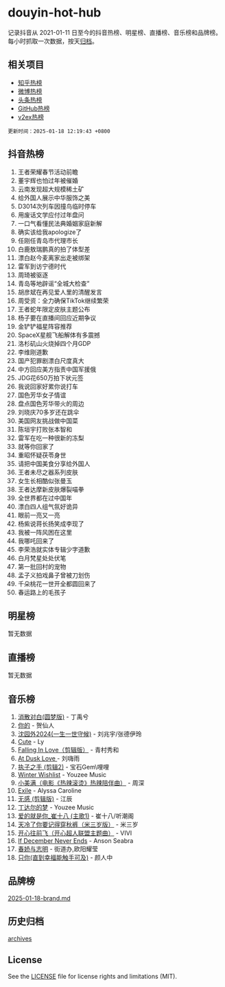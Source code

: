 # douyin-hot-hub

记录抖音从 2021-01-11 日至今的抖音热榜、明星榜、直播榜、音乐榜和品牌榜。每小时抓取一次数据，按天[归档](archives)。

## 相关项目

- [知乎热榜](https://github.com/lonnyzhang423/zhihu-hot-hub)
- [微博热榜](https://github.com/lonnyzhang423/weibo-hot-hub)
- [头条热榜](https://github.com/lonnyzhang423/toutiao-hot-hub)
- [GitHub热榜](https://github.com/lonnyzhang423/github-hot-hub)
- [v2ex热榜](https://github.com/lonnyzhang423/v2ex-hot-hub)


`更新时间：2025-01-18 12:19:43 +0800`

## 抖音热榜

1. 王者荣耀春节活动前瞻
1. 董宇辉也怕过年被催婚
1. 云南发现超大规模稀土矿
1. 给外国人展示中华服饰之美
1. D3014次列车因撞鸟临时停车
1. 用废话文学应付过年盘问
1. 一口气看懂民法典婚姻家庭新解
1. 确实该给我apologize了
1. 任刚任青岛市代理市长
1. 白鹿敖瑞鹏真的拍了体型差
1. 漂白赵今麦离家出走被绑架
1. 雷军到访宁德时代
1. 周琦被驱逐
1. 青岛等地辟谣“全城大检查”
1. 胡彦斌在再见爱人里的清醒发言
1. 周受资：全力确保TikTok继续繁荣
1. 王者蛇年限定皮肤主题公布
1. 杨子要在直播间回应近期争议
1. 金铲铲福星阵容推荐
1. SpaceX星舰飞船解体有多震撼
1. 洛杉矶山火烧掉四个月GDP
1. 李维刚道歉
1. 国产犯罪剧漂白尺度真大
1. 中方回应美方指责中国军援俄
1. JDG花650万拍下状元签
1. 我说回家好累你说打车
1. 国色芳华女子情谊
1. 盘点国色芳华带火的周边
1. 刘晓庆70多岁还在跳伞
1. 美国网友挑战做中国菜
1. 陈垣宇打败张本智和
1. 雷军在吃一种很新的冻梨
1. 就等你回家了
1. 重昭怀疑茯苓身世
1. 请把中国美食分享给外国人
1. 王者未尽之器系列皮肤
1. 女生长相酷似张曼玉
1. 王者达摩新皮肤爆裂喵拳
1. 全世界都在过中国年
1. 漂白四人组气氛好诡异
1. 眼前一亮又一亮
1. 杨紫说蒋长扬笑成李现了
1. 我被一阵风困在这里
1. 我哪吒回来了
1. 李荣浩就实体专辑少字道歉
1. 白月梵星处处伏笔
1. 第一批回村的宠物
1. 孟子义拍戏鼻子曾被刀划伤
1. 千朵桃花一世开全都圆回来了
1. 春运路上的毛孩子

## 明星榜

暂无数据

## 直播榜

暂无数据

## 音乐榜

1. [消散对白(圆梦版)](https://sf5-hl-cdn-tos.douyinstatic.com/obj/tos-cn-ve-2774/og4jB5I5IizzoZVAAAzWgBMAsMDWoArfwBOiFs) - 丁禹兮
1. [你的](https://sf5-hl-cdn-tos.douyinstatic.com/obj/tos-cn-ve-2774/oYuIeKf42jB7sEV6B2upMdpYAgfrQWj0FeRegh) - 贺仙人
1. [沈园外2024(一生一世守候)](https://sf5-hl-cdn-tos.douyinstatic.com/obj/tos-cn-ve-2774/oAIYMHGCmKaYKFDd6FZBf9AfMfx1eErAAEJAFH) - 刘兆宇/张德伊玲
1. [Cute](https://sf5-hl-cdn-tos.douyinstatic.com/obj/tos-cn-ve-2774/o4IbIzHWKAAB4wsS5qMBRiiAlEBGTpQRNfFvuo) - Ly
1. [Falling In Love（剪辑版）](https://sf5-hl-cdn-tos.douyinstatic.com/obj/tos-cn-ve-2774/o8ajpA8zzgBPahbBIO8AcKGBLJezFCRd1wfP9f) - 青村秀和
1. [ At Dusk  Love ](https://sf5-hl-cdn-tos.douyinstatic.com/obj/tos-cn-ve-2774/o8CrpCf5CaYgI4ZrtQgMQAFEfuGqNnRSDQAPBc) - 刘嗨雨
1. [执子之手 (剪辑2)](https://sf5-hl-cdn-tos.douyinstatic.com/obj/tos-cn-ve-2774/oUoZLQjCc31XzqsBnBQUNgeKtYPBcgbFDwtfcu) - 宝石Gem\哩哩
1. [Winter Wishlist](https://sf5-hl-cdn-tos.douyinstatic.com/obj/tos-cn-ve-2774/oIIgUOeamCFCVAzxN6MFRLIBlLGpUqQxeeHrLE) - Youzee Music
1. [小美满（电影《热辣滚烫》热辣陪伴曲）](https://sf5-hl-cdn-tos.douyinstatic.com/obj/tos-cn-ve-2774/o0GAn2lSgfZIDUgtevCGDQYnFg4CwnrBaxbTZL) - 周深
1. [Exile](https://sf5-hl-cdn-tos.douyinstatic.com/obj/tos-cn-ve-2774/oYj4gAQTknKE3WW0Je8KGmQ7z1cA4FefwtbufD) - Alyssa Caroline
1. [无感 (剪辑版)](https://sf5-hl-cdn-tos.douyinstatic.com/obj/tos-cn-ve-2774/o0eIsUzJBDlQaQFC5OFlgbMEZC1TFYBftOBn6p) - 江辰
1. [丁达尔的梦](https://sf5-hl-cdn-tos.douyinstatic.com/obj/tos-cn-ve-2774/oMU3WirUZBVQkAC9ccG5P2IQirziZM2RTInUY) - Youzee Music
1. [爱的就是你_崔十八 (主歌1)](https://sf5-hl-cdn-tos.douyinstatic.com/obj/tos-cn-ve-2774/oI5BO5DhFZ6UTcNCnZaOCBLtZ7WIMQGfgnXf5E) - 崔十八/听潮阁
1. [天冷了你要记得穿秋裤（米三岁版）](https://sf5-hl-cdn-tos.douyinstatic.com/obj/tos-cn-ve-2774/oQlIwVIDWiZ6BQilAorS7MA0AgCkQDvcZAdm1) - 米三岁
1. [开心往前飞（开心超人联盟主题曲）](https://sf5-hl-cdn-tos.douyinstatic.com/obj/tos-cn-ve-2774/9d8fb7c82cf1421fb93a9fe925275e0a) - VIVI
1. [If December Never Ends](https://sf5-hl-cdn-tos.douyinstatic.com/obj/tos-cn-ve-2774/oY1IQMoTgCFIBg8RZifyqlBBt1UFgitTYmxeOS) - Anson Seabra
1. [春娇与志明](https://sf5-hl-cdn-tos.douyinstatic.com/obj/tos-cn-ve-2774/e530d8fceb7044b39707d7f9ff54add1) - 街道办,欧阳耀莹
1. [只你(直到幸福能触手可及)](https://sf5-hl-cdn-tos.douyinstatic.com/obj/tos-cn-ve-2774/o0lBkRDzFTeaVSUz3ZZSCBVtZ5DIMQGfgmEAuE) - 颜人中

## 品牌榜

[2025-01-18-brand.md](archives/2025-01-18-brand.md)

## 历史归档

[archives](archives)

## License

See the [LICENSE](LICENSE) file for license rights and limitations (MIT).
